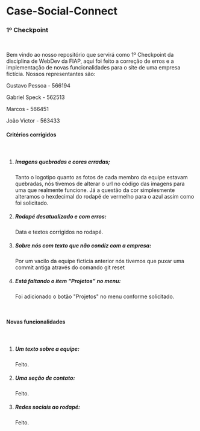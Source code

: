 # Case-Social-Connect
<body>
    <h3>1º Checkpoint</h3>
    <br>
    <p>Bem vindo ao nosso repositório que servirá como 1º Checkpoint da disciplina de WebDev da FIAP, aqui foi feito a correção de erros e a implementação de novas funcionalidades para o site de uma empresa fictícia. Nossos representantes são:</p>
    <p>Gustavo Pessoa - 566194</p>
    <p>Gabriel Speck - 562513</p>
    <p>Marcos - 566451</p>
    <p>João Victor - 563433</p>
    <h4>Critérios corrigidos</h4>
    <br>
    <ol>
        <li>
        <h5>Imagens quebradas e cores erradas;</h5>
        <p> Tanto o logotipo quanto as fotos de cada membro da equipe estavam quebradas, nós tivemos de alterar o url no código das imagens para uma que realmente funcione. Já a questão da cor simplesmente alteramos o hexdecimal do rodapé de vermelho para o azul assim como foi solicitado.</p>
        </li>
        <li>
        <h5>Rodapé desatualizado e com erros:</h5>
        <p>Data e textos corrigidos no rodapé.</p>
        </li>
        <li>
        <h5>Sobre nós com texto que não condiz com a empresa:</h5>
        <p>Por um vacilo da equipe fictícia anterior nós tivemos que puxar uma commit antiga através do comando git reset</p>
        </li>
        <li>
        <h5>Está faltando o item “Projetos” no menu:</h5>
        <p>Foi adicionado o botão "Projetos" no menu conforme solicitado.</p>
        </li>
    </ol>
    <br>
    <h4>Novas funcionalidades</h4>
    <br>
    <ol>
        <li>
        <h5>Um texto sobre a equipe:</h5>
        <p>Feito.</p>
        </li>
        <li>
        <h5>Uma seção de contato:</h5>
        <p>Feito.</p>
        </li>
        <li>
        <h5>Redes sociais ao rodapé:</h5>
        <p>Feito.</p>
        </li>
    </ol>
</body>




